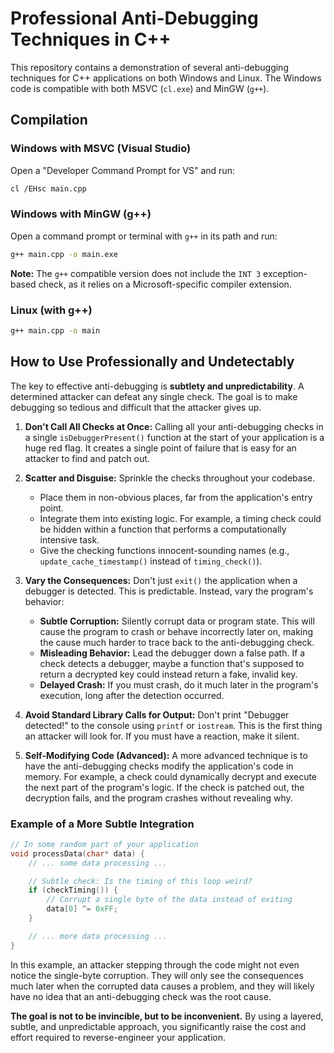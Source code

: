 # Professional Anti-Debugging Techniques in C++

This repository contains a demonstration of several anti-debugging techniques for C++ applications on both Windows and Linux. The Windows code is compatible with both MSVC (`cl.exe`) and MinGW (`g++`).

## Compilation

### Windows with MSVC (Visual Studio)
Open a "Developer Command Prompt for VS" and run:
```bash
cl /EHsc main.cpp
```

### Windows with MinGW (g++)
Open a command prompt or terminal with `g++` in its path and run:
```bash
g++ main.cpp -o main.exe
```
**Note:** The `g++` compatible version does not include the `INT 3` exception-based check, as it relies on a Microsoft-specific compiler extension.

### Linux (with g++)
```bash
g++ main.cpp -o main
```

## How to Use Professionally and Undetectably

The key to effective anti-debugging is **subtlety and unpredictability**. A determined attacker can defeat any single check. The goal is to make debugging so tedious and difficult that the attacker gives up.

1.  **Don't Call All Checks at Once:** Calling all your anti-debugging checks in a single `isDebuggerPresent()` function at the start of your application is a huge red flag. It creates a single point of failure that is easy for an attacker to find and patch out.

2.  **Scatter and Disguise:** Sprinkle the checks throughout your codebase.
    *   Place them in non-obvious places, far from the application's entry point.
    *   Integrate them into existing logic. For example, a timing check could be hidden within a function that performs a computationally intensive task.
    *   Give the checking functions innocent-sounding names (e.g., `update_cache_timestamp()` instead of `timing_check()`).

3.  **Vary the Consequences:** Don't just `exit()` the application when a debugger is detected. This is predictable. Instead, vary the program's behavior:
    *   **Subtle Corruption:** Silently corrupt data or program state. This will cause the program to crash or behave incorrectly later on, making the cause much harder to trace back to the anti-debugging check.
    *   **Misleading Behavior:** Lead the debugger down a false path. If a check detects a debugger, maybe a function that's supposed to return a decrypted key could instead return a fake, invalid key.
    *   **Delayed Crash:** If you must crash, do it much later in the program's execution, long after the detection occurred.

4.  **Avoid Standard Library Calls for Output:** Don't print "Debugger detected!" to the console using `printf` or `iostream`. This is the first thing an attacker will look for. If you must have a reaction, make it silent.

5.  **Self-Modifying Code (Advanced):** A more advanced technique is to have the anti-debugging checks modify the application's code in memory. For example, a check could dynamically decrypt and execute the next part of the program's logic. If the check is patched out, the decryption fails, and the program crashes without revealing why.

### Example of a More Subtle Integration

```cpp
// In some random part of your application
void processData(char* data) {
    // ... some data processing ...

    // Subtle check: Is the timing of this loop weird?
    if (checkTiming()) {
        // Corrupt a single byte of the data instead of exiting
        data[0] ^= 0xFF;
    }

    // ... more data processing ...
}
```
In this example, an attacker stepping through the code might not even notice the single-byte corruption. They will only see the consequences much later when the corrupted data causes a problem, and they will likely have no idea that an anti-debugging check was the root cause.

**The goal is not to be invincible, but to be inconvenient.** By using a layered, subtle, and unpredictable approach, you significantly raise the cost and effort required to reverse-engineer your application.
